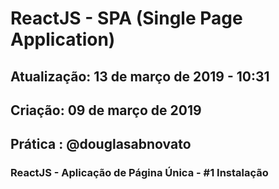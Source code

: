 # ReactJS - SPA (Single Page Application)

## Atualização: 13 de março de 2019 - 10:31
## Criação: 09 de março de 2019
## Prática : @douglasabnovato

### ReactJS - Aplicação de Página Única - #1 Instalação